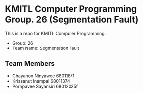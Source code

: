 # KMITL Computer Programming Group. 26 (Segmentation Fault)

This is a repo for KMITL Computer Programming.

- Group: 26
- Team Name: Segmentation Fault

## Team Members

- Chayanon Ninyawee 68011871
- Krissanut Inampai 68011374
- Pornpavee Sayansiri 68012025f